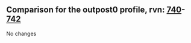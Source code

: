 ## Comparison for the outpost0 profile, rvn: [740](https://github.com/PRO100KatYT/FortniteProfileRevisions/tree/main/profiles/outpost0/740%20outpost0.json)-[742](https://github.com/PRO100KatYT/FortniteProfileRevisions/tree/main/profiles/outpost0/742%20outpost0.json)

No changes
